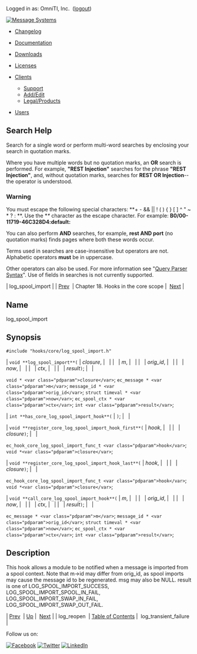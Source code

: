 Logged in as: OmniTI, Inc.  ([logout](https://support.messagesystems.com/logout.php))

[![Message Systems](https://support.messagesystems.com/images/ms-white205.png)](https://support.messagesystems.com/start.php) 

*   [Changelog](https://support.messagesystems.com/start.php?show=changelog)
*   [Documentation](https://support.messagesystems.com/docs/)
*   [Downloads](https://support.messagesystems.com/start.php)

*   [Licenses](https://support.messagesystems.com/license_summary.php)
*   <a href="">Clients</a>
    *   [Support](https://support.messagesystems.com/cs.php)
    *   [Add/Edit](https://support.messagesystems.com/edit_client.php)
    *   [Legal/Products](https://support.messagesystems.com/edit_products.php)
*   [Users](https://support.messagesystems.com/edit_customer.php)

## Search Help

Search for a single word or perform multi-word searches by enclosing your search in quotation marks.

Where you have multiple words but no quotation marks, an **OR** search is performed. For example, **"REST Injection"** searches for the phrase **"REST Injection"**, and, without quotation marks, searches for **REST OR Injection**--the operator is understood.

### Warning

You must escape the following special characters: **+ - && || ! ( ) { } [ ] ^ " ~ * ? : \**. Use the **\** character as the escape character. For example: **B0/00-11719-46C328D4\:default\:**

You can also perform **AND** searches, for example, **rest AND port** (no quotation marks) finds pages where both these words occur.

Terms used in searches are case-insensitive but operators are not. Alphabetic operators **must** be in uppercase.

Other operators can also be used. For more information see "[Query Parser Syntax](https://lucene.apache.org/core/old_versioned_docs/versions/3_0_0/queryparsersyntax.html)". Use of fields in searches is not currently supported.

| log_spool_import |
| [Prev](extending.hooks.core.log_reopen.php)  | Chapter 18. Hooks in the core scope |  [Next](extending.hooks.core.log_transient_failure.php) |

<a name="extending.hooks.core.log_spool_import"></a>
## Name

log_spool_import

## Synopsis

`#include "hooks/core/log_spool_import.h"`

| `void **log_spool_import**(` | <var class="pdparam">closure</var>, |   |
|   | <var class="pdparam">m</var>, |   |
|   | <var class="pdparam">orig_id</var>, |   |
|   | <var class="pdparam">now</var>, |   |
|   | <var class="pdparam">ctx</var>, |   |
|   | <var class="pdparam">result</var>`)`; |   |

`void * <var class="pdparam">closure</var>`;
`ec_message * <var class="pdparam">m</var>`;
`message_id * <var class="pdparam">orig_id</var>`;
`struct timeval * <var class="pdparam">now</var>`;
`ec_spool_ctx * <var class="pdparam">ctx</var>`;
`int <var class="pdparam">result</var>`;

| `int **has_core_log_spool_import_hook**(` | `)`; |   |

| `void **register_core_log_spool_import_hook_first**(` | <var class="pdparam">hook</var>, |   |
|   | <var class="pdparam">closure</var>`)`; |   |

`ec_hook_core_log_spool_import_func_t <var class="pdparam">hook</var>`;
`void *<var class="pdparam">closure</var>`;

| `void **register_core_log_spool_import_hook_last**(` | <var class="pdparam">hook</var>, |   |
|   | <var class="pdparam">closure</var>`)`; |   |

`ec_hook_core_log_spool_import_func_t <var class="pdparam">hook</var>`;
`void *<var class="pdparam">closure</var>`;

| `void **call_core_log_spool_import_hook**(` | <var class="pdparam">m</var>, |   |
|   | <var class="pdparam">orig_id</var>, |   |
|   | <var class="pdparam">now</var>, |   |
|   | <var class="pdparam">ctx</var>, |   |
|   | <var class="pdparam">result</var>`)`; |   |

`ec_message * <var class="pdparam">m</var>`;
`message_id * <var class="pdparam">orig_id</var>`;
`struct timeval * <var class="pdparam">now</var>`;
`ec_spool_ctx * <var class="pdparam">ctx</var>`;
`int <var class="pdparam">result</var>`;<a name="idp21862416"></a>
## Description

This hook allows a module to be notified when a message is imported from a spool context. Note that m->id may differ from orig_id, as spool imports may cause the message id to be regenerated. msg may also be NULL. result is one of LOG_SPOOL_IMPORT_SUCCESS, LOG_SPOOL_IMPORT_SPOOL_IN_FAIL, LOG_SPOOL_IMPORT_SWAP_IN_FAIL, LOG_SPOOL_IMPORT_SWAP_OUT_FAIL.

| [Prev](extending.hooks.core.log_reopen.php)  | [Up](extending.hooks.core.php) |  [Next](extending.hooks.core.log_transient_failure.php) |
| log_reopen  | [Table of Contents](index.php) |  log_transient_failure |

Follow us on:

[![Facebook](https://support.messagesystems.com/images/icon-facebook.png)](http://www.facebook.com/messagesystems) [![Twitter](https://support.messagesystems.com/images/icon-twitter.png)](http://twitter.com/#!/MessageSystems) [![LinkedIn](https://support.messagesystems.com/images/icon-linkedin.png)](http://www.linkedin.com/company/message-systems)